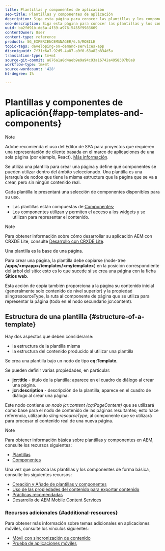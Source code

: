 ```yaml
---
title: Plantillas y componentes de aplicación
seo-title: Plantillas y componentes de aplicación
description: Siga esta página para conocer las plantillas y los componentes de la aplicación. Proporciona información detallada sobre la estructura de las plantillas.
seo-description: Siga esta página para conocer las plantillas y los componentes de la aplicación. Proporciona información detallada sobre la estructura de las plantillas.
uuid: ba2fd91b-de5a-4f39-a976-5455f9983669
contentOwner: User
content-type: reference
products: SG_EXPERIENCEMANAGER/6.5/MOBILE
topic-tags: developing-on-demand-services-app
discoiquuid: 7f31c6a7-92d5-4a87-a9f0-68a82b834d5a
translation-type: tm+mt
source-git-commit: a876a1a8d4aeb9e9a94c93a16742a4058307b0a8
workflow-type: tm+mt
source-wordcount: '428'
ht-degree: 1%

---
```



# Plantillas y componentes de aplicación{#app-templates-and-components}

>[!NOTE]
>
>Adobe recomienda el uso del Editor de SPA para proyectos que requieren una representación de cliente basada en el marco de aplicaciones de una sola página (por ejemplo, React). [Más información](/help/sites-developing/spa-overview.md).

Se utiliza una plantilla para crear una página y define qué componentes se pueden utilizar dentro del ámbito seleccionado. Una plantilla es una jerarquía de nodos que tiene la misma estructura que la página que se va a crear, pero sin ningún contenido real.

Cada plantilla le presentará una selección de componentes disponibles para su uso.

* Las plantillas están compuestas de [Componentes](/help/sites-developing/components.md);
* Los componentes utilizan y permiten el acceso a los widgets y se utilizan para representar el contenido.

>[!NOTE]
>
>Para obtener información sobre cómo desarrollar su aplicación AEM con CRXDE Lite, consulte [Desarrollo con CRXDE Lite](/help/sites-developing/developing-with-crxde-lite.md).

Una plantilla es la base de una página.

Para crear una página, la plantilla debe copiarse (node-tree **/apps/&lt;myapp>/templates/&lt;mytemplate>**) en la posición correspondiente del árbol del sitio: esto es lo que sucede si se crea una página con la ficha **Sitios web**.

Esta acción de copia también proporciona a la página su contenido inicial (generalmente solo contenido de nivel superior) y la propiedad sling:resourceType, la ruta al componente de página que se utiliza para representar la página (todo en el nodo secundario jcr:content).

## Estructura de una plantilla {#structure-of-a-template}

Hay dos aspectos que deben considerarse:

* la estructura de la plantilla misma
* la estructura del contenido producido al utilizar una plantilla

Se crea una plantilla bajo un nodo de tipo **cq:Template**.

Se pueden definir varias propiedades, en particular:

* **jcr:title** - título de la plantilla; aparece en el cuadro de diálogo al crear una página.
* **jcr:description** - descripción de la plantilla; aparece en el cuadro de diálogo al crear una página.

Este nodo contiene *un nodo jcr:content (cq:PageContent)* que se utilizará como base para el nodo de contenido de las páginas resultantes; esto hace referencia, utilizando *sling:resourceType*, al componente que se utilizará para procesar el contenido real de una nueva página.

>[!NOTE]
>
>Para obtener información básica sobre plantillas y componentes en AEM, consulte los recursos siguientes:
>
>* [Plantillas](/help/sites-developing/templates.md)
>* [Componentes](/help/sites-developing/components.md)

>



Una vez que conozca las plantillas y los componentes de forma básica, consulte los siguientes recursos:

* [Creación y Añade de plantillas y componentes](/help/mobile/mobile-ondemand-app-templates.md)
* [Uso de las propiedades del contenido para exportar contenido](/help/mobile/on-demand-content-properties-exporting.md)
* [Prácticas recomendadas  ](/help/mobile/best-practices-aem-mobile.md)
* [Desarrollo de AEM Mobile Content Services](/help/mobile/developing-content-services.md)

### Recursos adicionales {#additional-resources}

Para obtener más información sobre temas adicionales en aplicaciones móviles, consulte los vínculos siguientes:

* [Móvil con sincronización de contenido](/help/mobile/mobile-ondemand-contentsync.md)
* [Prueba de aplicaciones móviles](/help/mobile/develop-mobile-apps-testing.md)

